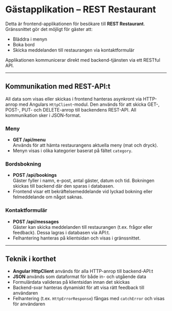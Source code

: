 # Gästapplikation – REST Restaurant

Detta är frontend-applikationen för besökare till **REST Restaurant**. Gränssnittet gör det möjligt för gäster att:

- Bläddra i menyn
- Boka bord
- Skicka meddelanden till restaurangen via kontaktformulär

Applikationen kommunicerar direkt med backend-tjänsten via ett RESTful API.

---

## Kommunikation med REST-API:t

All data som visas eller skickas i frontend hanteras asynkront via HTTP-anrop med Angulars `HttpClient`-modul. Den används för att skicka GET-, POST-, PUT- och DELETE-anrop till backendens REST-API. All kommunikation sker i JSON-format.


### Meny

- **GET /api/menu**  
  Används för att hämta restaurangens aktuella meny (mat och dryck).
- Menyn visas i olika kategorier baserat på fältet `category`.

### Bordsbokning

- **POST /api/bookings**  
  Gäster fyller i namn, e-post, antal gäster, datum och tid. Bokningen skickas till backend där den sparas i databasen.
- Frontend visar ett bekräftelsemeddelande vid lyckad bokning eller felmeddelande om något saknas.

### Kontaktformulär

- **POST /api/messages**  
  Gäster kan skicka meddelanden till restaurangen (t.ex. frågor eller feedback). Dessa lagras i databasen via API:t.
- Felhantering hanteras på klientsidan och visas i gränssnittet.

---

## Teknik i korthet

- **Angular HttpClient** används för alla HTTP-anrop till backend-API:t
- **JSON** används som dataformat för både in- och utgående data
- Formulärdata valideras på klientsidan innan det skickas
- Backend-svar hanteras dynamiskt för att visa rätt feedback till användaren
- Felhantering (t.ex. `HttpErrorResponse`) fångas med `catchError` och visas för användaren
